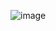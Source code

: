 
![image](https://user-images.githubusercontent.com/39509244/134787312-92cfc443-af7b-4c90-843c-30c748ceb177.png)
